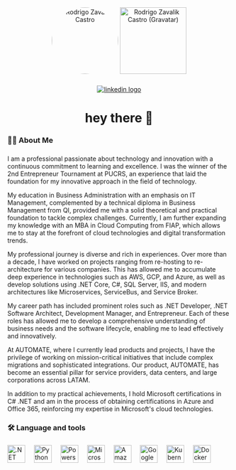 <div align="center">
  <img height="150" style="border-radius: 50%;" alt="Rodrigo Zavalik Castro" src="https://2.gravatar.com/avatar/a78fb858825ff54aacf5368296e3163a234fcd5352d7ee57da85398a68bcd41a?size=256"  />
  <img height="150" alt="Rodrigo Zavalik Castro (Gravatar)" src="https://gravatar.com/zavalik.qr?version=3" />
</div>

###

<div align="center">
  <a href="https://www.linkedin.com/in/zavalik/">
    <img src="https://img.shields.io/static/v1?message=LinkedIn&logo=linkedin&label=&color=0077B5&logoColor=white&labelColor=&style=for-the-badge" alt="linkedin logo"  />
  </a>
</div>

###

<h1 align="center">hey there 👋</h1>

###

<h3 align="left">👩‍💻  About Me</h3>

###

<p align="left">
I am a professional passionate about technology and innovation with a continuous commitment to learning and excellence. I was the winner of the 2nd Entrepreneur Tournament at PUCRS, an experience that laid the foundation for my innovative approach in the field of technology.
</p>
<p align="left">
My education in Business Administration with an emphasis on IT Management, complemented by a technical diploma in Business Management from QI, provided me with a solid theoretical and practical foundation to tackle complex challenges. Currently, I am further expanding my knowledge with an MBA in Cloud Computing from FIAP, which allows me to stay at the forefront of cloud technologies and digital transformation trends.
</p>
<p align="left">
My professional journey is diverse and rich in experiences. Over more than a decade, I have worked on projects ranging from re-hosting to re-architecture for various companies. This has allowed me to accumulate deep experience in technologies such as AWS, GCP, and Azure, as well as develop solutions using .NET Core, C#, SQL Server, IIS, and modern architectures like Microservices, ServiceBus, and Service Broker.
</p>
<p align="left">
My career path has included prominent roles such as .NET Developer, .NET Software Architect, Development Manager, and Entrepreneur. Each of these roles has allowed me to develop a comprehensive understanding of business needs and the software lifecycle, enabling me to lead effectively and innovatively.
</p>
<p align="left">
At AUTOMATE, where I currently lead products and projects, I have the privilege of working on mission-critical initiatives that include complex migrations and sophisticated integrations. Our product, AUTOMATE, has become an essential pillar for service providers, data centers, and large corporations across LATAM.
</p>
<p align="left">
In addition to my practical achievements, I hold Microsoft certifications in C# .NET and am in the process of obtaining certifications in Azure and Office 365, reinforcing my expertise in Microsoft's cloud technologies.
</p>

###

<h3 align="left">🛠 Language and tools</h3>

###

<div align="left">
  <img src="https://cdn.jsdelivr.net/gh/devicons/devicon/icons/dot-net/dot-net-plain-wordmark.svg" height="40" alt=".NET"  />
  <img width="12" />
  <img src="https://cdn.jsdelivr.net/gh/devicons/devicon@latest/icons/python/python-original.svg" height="40" alt="Python"  />
  <img width="12" />
  <img src="https://cdn.jsdelivr.net/gh/devicons/devicon@latest/icons/powershell/powershell-original.svg" height="40" alt="Powershell"  />
  <img width="12" />
  <img src="https://cdn.jsdelivr.net/gh/devicons/devicon@latest/icons/azure/azure-original.svg" height="40" alt="Microsoft Azure"  />
  <img width="12" />
  <img src="https://cdn.jsdelivr.net/gh/devicons/devicon@latest/icons/amazonwebservices/amazonwebservices-original-wordmark.svg" height="40" alt="Amazon Web Service (AWS)"  />
  <img width="12" />
  <img src="https://cdn.jsdelivr.net/gh/devicons/devicon@latest/icons/googlecloud/googlecloud-original.svg" height="40" alt="Google Cloud"  />
  <img width="12" />
  <img src="https://cdn.jsdelivr.net/gh/devicons/devicon/icons/kubernetes/kubernetes-plain.svg" height="40" alt="Kubernetes"  />
  <img width="12" />
  <img src="https://cdn.jsdelivr.net/gh/devicons/devicon/icons/docker/docker-plain-wordmark.svg" height="40" alt="Docker"  />
</div>
